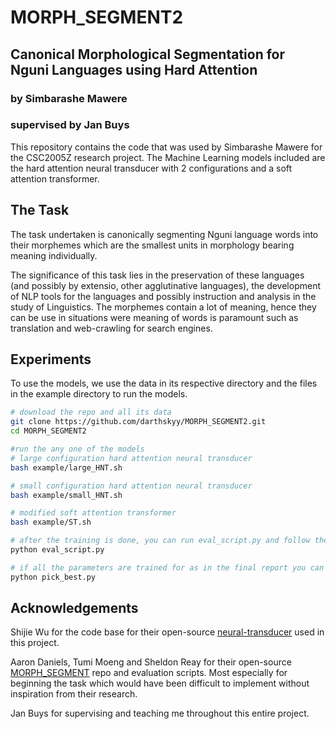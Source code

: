 # MORPH_SEGMENT2

## Canonical Morphological Segmentation for Nguni Languages using Hard Attention
### by Simbarashe Mawere
### supervised by Jan Buys

This repository contains the code that was used by Simbarashe Mawere for the CSC2005Z research project. The Machine Learning models included are the hard attention neural transducer with 2 configurations and a soft attention transformer.

## The Task
The task undertaken is canonically segmenting Nguni language words into their morphemes which are the smallest units in morphology bearing meaning individually.

The significance of this task lies in the preservation of these languages (and possibly by extensio, other agglutinative languages), the development of NLP tools for the languages and possibly instruction and analysis in the study of Linguistics. The morphemes contain a lot of meaning, hence they can be use in situations were meaning of words is paramount such as translation and web-crawling for search engines.

## Experiments

To use the models, we use the data in its respective directory and the files in the example directory to run the models.

```bash
# download the repo and all its data
git clone https://github.com/darthskyy/MORPH_SEGMENT2.git
cd MORPH_SEGMENT2

#run the any one of the models
# large configuration hard attention neural transducer
bash example/large_HNT.sh

# small configuration hard attention neural transducer
bash example/small_HNT.sh

# modified soft attention transformer
bash example/ST.sh

# after the training is done, you can run eval_script.py and follow the prompts
python eval_script.py

# if all the parameters are trained for as in the final report you can run the pick_best.py file to select the best model based on development set performance
python pick_best.py

```

## Acknowledgements
Shijie Wu for the code base for their open-source <a href="https://github.com/shijie-wu/neural-transducer" target="_blank">neural-transducer</a> used in this project.

Aaron Daniels, Tumi Moeng and Sheldon Reay for their open-source <a href="https://github.com/DarkPr0digy/MORPH_SEGMENT" target="_blank">MORPH_SEGMENT</a> repo and evaluation scripts. Most especially for beginning the task which would have been difficult to implement without inspiration from their research.

Jan Buys for supervising and teaching me throughout this entire project.